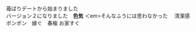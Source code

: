 <html>
<head>
<p>  <p>
<h><h>
<p>苺ばりデートから始まりました　<br>バージョン２になりました　<strong>色気</strong> ＜em>そんなふうには思わなかった</em>　
清潔感　ボンボン　嫁ぐ　春楡 お家すぐ　





</p>
</head>
</html>
